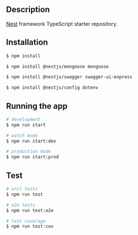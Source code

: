 
## Description

[Nest](https://github.com/nestjs/nest) framework TypeScript starter repository.

## Installation

```bash
$ npm install

$ npm install @nestjs/mongoose mongoose

$ npm install @nestjs/swagger swagger-ui-express

$ npm install @nestjs/config dotenv  


```

## Running the app

```bash
# development
$ npm run start

# watch mode
$ npm run start:dev

# production mode
$ npm run start:prod
```

## Test

```bash
# unit tests
$ npm run test

# e2e tests
$ npm run test:e2e

# test coverage
$ npm run test:cov
```


